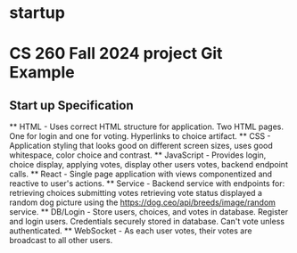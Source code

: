 # startup

# CS 260 Fall 2024 project Git Example
## Start up Specification
** HTML - Uses correct HTML structure for application. Two HTML pages. One for login and one for voting. Hyperlinks to choice artifact.
** CSS - Application styling that looks good on different screen sizes, uses good whitespace, color choice and contrast.
** JavaScript - Provides login, choice display, applying votes, display other users votes, backend endpoint calls.
** React - Single page application with views componentized and reactive to user's actions.
** Service - Backend service with endpoints for:
retrieving choices
submitting votes
retrieving vote status
displayed a random dog picture using the https://dog.ceo/api/breeds/image/random service.
** DB/Login - Store users, choices, and votes in database. Register and login users. Credentials securely stored in database. Can't vote unless authenticated.
** WebSocket - As each user votes, their votes are broadcast to all other users.
